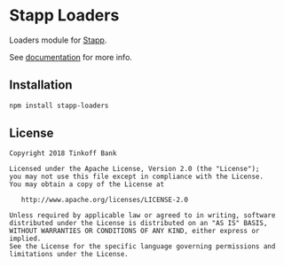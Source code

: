 # Stapp Loaders

Loaders module for [Stapp](https://github.com/TinkoffCreditSystems/stapp).

See [documentation](https://tinkoffcreditsystems.github.io/stapp/modules/loaders.html) for more info.

## Installation
```bash
npm install stapp-loaders
```

## License

```
Copyright 2018 Tinkoff Bank

Licensed under the Apache License, Version 2.0 (the "License");
you may not use this file except in compliance with the License.
You may obtain a copy of the License at

   http://www.apache.org/licenses/LICENSE-2.0

Unless required by applicable law or agreed to in writing, software
distributed under the License is distributed on an "AS IS" BASIS,
WITHOUT WARRANTIES OR CONDITIONS OF ANY KIND, either express or implied.
See the License for the specific language governing permissions and
limitations under the License.
```
